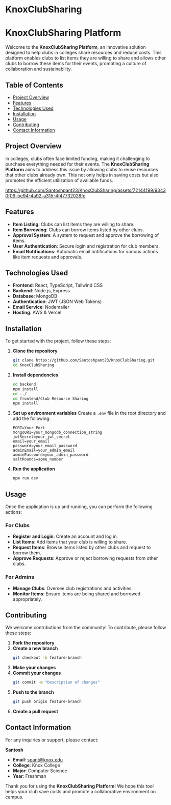 # KnoxClubSharing

# KnoxClubSharing Platform

Welcome to the **KnoxClubSharing Platform**, an innovative solution designed to help clubs in colleges share resources and reduce costs. This platform enables clubs to list items they are willing to share and allows other clubs to borrow these items for their events, promoting a culture of collaboration and sustainability.

## Table of Contents
- [Project Overview](#project-overview)
- [Features](#features)
- [Technologies Used](#technologies-used)
- [Installation](#installation)
- [Usage](#usage)
- [Contributing](#contributing)
- [Contact Information](#contact-information)

## Project Overview
In colleges, clubs often face limited funding, making it challenging to purchase everything needed for their events. The **KnoxClubSharing Platform** aims to address this issue by allowing clubs to reuse resources that other clubs already own. This not only helps in saving costs but also promotes the efficient utilization of available funds.


https://github.com/Santoshpant23/KnoxClubSharing/assets/72144199/93430f09-be94-4a92-a315-4f47732028fe


## Features
- **Item Listing**: Clubs can list items they are willing to share.
- **Item Borrowing**: Clubs can borrow items listed by other clubs.
- **Approval System**: A system to request and approve the borrowing of items.
- **User Authentication**: Secure login and registration for club members.
- **Email Notifications**: Automatic email notifications for various actions like item requests and approvals.

## Technologies Used
- **Frontend**: React, TypeScript, Tailwind CSS
- **Backend**: Node.js, Express
- **Database**: MongoDB
- **Authentication**: JWT (JSON Web Tokens)
- **Email Service**: Nodemailer
- **Hosting**: AWS & Vercel

## Installation
To get started with the project, follow these steps:

1. **Clone the repository**
    ```bash
    git clone https://github.com/Santoshpant23/KnoxClubSharing.git
    cd KnoxClubSharing
    ```

2. **Install dependencies**
    ```bash
    cd backend 
    npm install
    cd ../
    cd frontend/Club Resource Sharing
    npm install
    ```

3. **Set up environment variables**
    Create a `.env` file in the root directory and add the following:
    ```plaintext
    PORT=Your_Port
    mongoURI=your_mongodb_connection_string
    jwtSecret=your_jwt_secret
    email=your_email
    password=your_email_password
    adminEmail=your_admin_email
    adminPassword=your_admin_password
    saltRounds=some_number
    ```

4. **Run the application**
    ```bash
    npm run dev
    ```

## Usage
Once the application is up and running, you can perform the following actions:

### For Clubs
- **Register and Login**: Create an account and log in.
- **List Items**: Add items that your club is willing to share.
- **Request Items**: Browse items listed by other clubs and request to borrow them.
- **Approve Requests**: Approve or reject borrowing requests from other clubs.

### For Admins
- **Manage Clubs**: Oversee club registrations and activities.
- **Monitor Items**: Ensure items are being shared and borrowed appropriately.

## Contributing
We welcome contributions from the community! To contribute, please follow these steps:

1. **Fork the repository**
2. **Create a new branch**
    ```bash
    git checkout -b feature-branch
    ```
3. **Make your changes**
4. **Commit your changes**
    ```bash
    git commit -m "Description of changes"
    ```
5. **Push to the branch**
    ```bash
    git push origin feature-branch
    ```
6. **Create a pull request**

## Contact Information
For any inquiries or support, please contact:

**Santosh**
- **Email**: spant@knox.edu
- **College**: Knox College
- **Major**: Computer Science
- **Year**: Freshman

Thank you for using the **KnoxClubSharing Platform**! We hope this tool helps your club save costs and promote a collaborative environment on campus.
